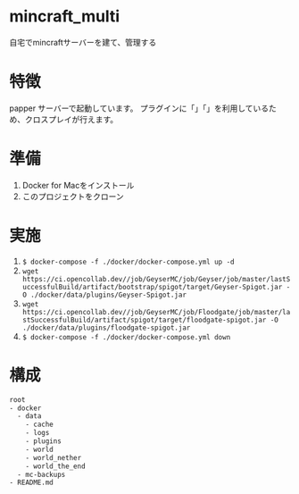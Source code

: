 # mincraft_multi
自宅でmincraftサーバーを建て、管理する

# 特徴
papper サーバーで起動しています。
プラグインに「」「」を利用しているため、クロスプレイが行えます。

# 準備
1. Docker for Macをインストール
1. このプロジェクトをクローン

# 実施
1. `$ docker-compose -f ./docker/docker-compose.yml up -d`
1. `wget https://ci.opencollab.dev//job/GeyserMC/job/Geyser/job/master/lastSuccessfulBuild/artifact/bootstrap/spigot/target/Geyser-Spigot.jar -O ./docker/data/plugins/Geyser-Spigot.jar`
1. `wget https://ci.opencollab.dev//job/GeyserMC/job/Floodgate/job/master/lastSuccessfulBuild/artifact/spigot/target/floodgate-spigot.jar -O ./docker/data/plugins/floodgate-spigot.jar`
1. `$ docker-compose -f ./docker/docker-compose.yml down`

# 構成

```bash
root
- docker
  - data
    - cache
    - logs
    - plugins
    - world
    - world_nether
    - world_the_end
  - mc-backups
- README.md
```